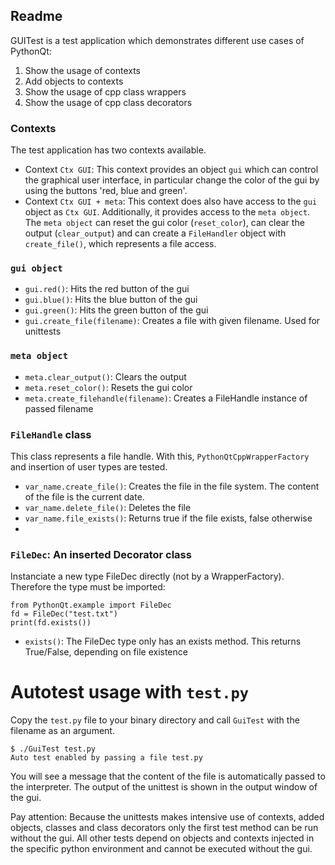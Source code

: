 ## Readme

GUITest is a test application which demonstrates different use cases of PythonQt:
1) Show the usage of contexts 
2) Add objects to contexts
3) Show the usage of cpp class wrappers
4) Show the usage of cpp class decorators

### Contexts
The test application has two contexts available.
- Context `Ctx GUI`: This context provides an object `gui` which can control the graphical user interface,
in particular change the color of the gui by using the buttons 'red, blue and green'.
- Context `Ctx GUI + meta`: This context does also have access to the `gui` object as `Ctx GUI`.
Additionally, it provides access to the `meta object`. The `meta object` can reset the gui color (`reset_color`), 
can clear the output (`clear_output`) and can create a `FileHandler` object with `create_file()`, which represents a file access.

### `gui object`
- `gui.red()`: Hits the red button of the gui
- `gui.blue()`: Hits the blue button of the gui
- `gui.green()`: Hits the green button of the gui
- `gui.create_file(filename)`: Creates a file with given filename. Used for unittests
 
### `meta object`
- `meta.clear_output()`: Clears the output
- `meta.reset_color()`: Resets the gui color
- `meta.create_filehandle(filename)`: Creates a FileHandle instance of passed filename

### `FileHandle` class
This class represents a file handle. With this, `PythonQtCppWrapperFactory` and insertion of user types are tested. 
- `var_name.create_file()`: Creates the file in the file system. The content of the file is the current date.
- `var_name.delete_file()`: Deletes the file
- `var_name.file_exists()`: Returns true if the file exists, false otherwise
- 
### `FileDec`: An inserted Decorator class
Instanciate a new type FileDec directly (not by a WrapperFactory).
Therefore the type must be imported:
```
from PythonQt.example import FileDec
fd = FileDec("test.txt")
print(fd.exists())
```

- `exists()`: The FileDec type only has an exists method. This returns True/False, depending on file existence

# Autotest usage with `test.py`
Copy the `test.py` file to your binary directory and call `GuiTest` with the filename as an argument.
```
$ ./GuiTest test.py
Auto test enabled by passing a file test.py
```
You will see a message that the content of the file is automatically passed to the interpreter.
The output of the unittest is shown in the output window of the gui.

Pay attention: Because the unittests makes intensive use of contexts, added objects, classes and class decorators
only the first test method can be run without the gui. 
All other tests depend on objects and contexts injected in the specific python environment and cannot be executed
without the gui.
